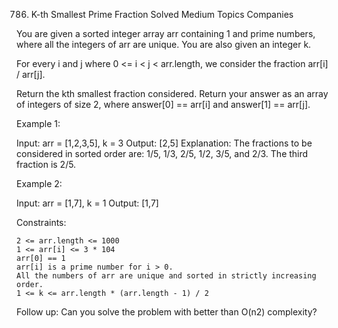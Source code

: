 786. K-th Smallest Prime Fraction
Solved
Medium
Topics
Companies

You are given a sorted integer array arr containing 1 and prime numbers, where all the integers of arr are unique. You are also given an integer k.

For every i and j where 0 <= i < j < arr.length, we consider the fraction arr[i] / arr[j].

Return the kth smallest fraction considered. Return your answer as an array of integers of size 2, where answer[0] == arr[i] and answer[1] == arr[j].

 

Example 1:

Input: arr = [1,2,3,5], k = 3
Output: [2,5]
Explanation: The fractions to be considered in sorted order are:
1/5, 1/3, 2/5, 1/2, 3/5, and 2/3.
The third fraction is 2/5.

Example 2:

Input: arr = [1,7], k = 1
Output: [1,7]

 

Constraints:

    2 <= arr.length <= 1000
    1 <= arr[i] <= 3 * 104
    arr[0] == 1
    arr[i] is a prime number for i > 0.
    All the numbers of arr are unique and sorted in strictly increasing order.
    1 <= k <= arr.length * (arr.length - 1) / 2

 
Follow up: Can you solve the problem with better than O(n2) complexity?
